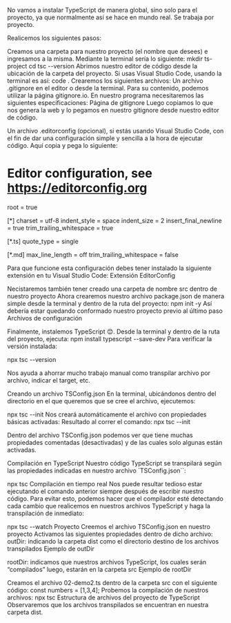 
No vamos a instalar TypeScript de manera global, sino solo para el proyecto, ya que normalmente así se hace en mundo real. Se trabaja por proyecto.

Realicemos los siguientes pasos:

Creamos una carpeta para nuestro proyecto (el nombre que desees) e ingresamos a la misma. Mediante la terminal sería lo siguiente:
mkdir ts-project
cd tsc --version
Abrimos nuestro editor de código desde la ubicación de la carpeta del proyecto. Si usas Visual Studio Code, usando la terminal es así:
code .
Crearemos los siguientes archivos:
Un archivo .gitignore en el editor o desde la terminal. Para su contenido, podemos utilizar la página gitignore.io. En nuestro programa necesitaremos las siguientes especificaciones:
Página de gitignore
Luego copiamos lo que nos genera la web y lo pegamos en nuestro gitignore desde nuestro editor de código.

Un archivo .editorconfig (opcional), si estás usando Visual Studio Code, con el fin de dar una configuración simple y sencilla a la hora de ejecutar código. Aquí copia y pega lo siguiente:
# Editor configuration, see https://editorconfig.org
root = true

[*]
charset = utf-8
indent_style = space
indent_size = 2
insert_final_newline = true
trim_trailing_whitespace = true

[*.ts]
quote_type = single

[*.md]
max_line_length = off
trim_trailing_whitespace = false

Para que funcione esta configuración debes tener instalado la siguiente extensión en tu Visual Studio Code:
Extensión EditorConfig

Necistaremos también tener creado una carpeta de nombre src dentro de nuestro proyecto
Ahora crearemos nuestro archivo package.json de manera simple desde la terminal y dentro de la ruta del proyecto:
npm init -y
Así debería estar quedando conformado nuestro proyecto previo al último paso
Archivos de configuración

Finalmente, instalemos TypeScript 😊. Desde la terminal y dentro de la ruta del proyecto, ejecuta:
npm install typescript --save-dev
Para verificar la versión instalada:

npx tsc --version


Nos ayuda a ahorrar mucho trabajo manual como transpilar archivo por archivo, indicar el target, etc.

Creando un archivo TSConfig.json
En la terminal, ubicándonos dentro del directorio en el que queremos que se cree el archivo, ejecutemos:

npx tsc --init
Nos creará automáticamente el archivo con propiedades básicas activadas:
Resultado al correr el comando: npx tsc --init

Dentro del archivo TSConfig.json podemos ver que tiene muchas propiedades comentadas (desactivadas) y de las cuales solo algunas están activadas.

Compilación en TypeScript
Nuestro código TypeScript se transpilará según las propiedades indicadas en nuestro archivo `TSConfig.json``:

npx tsc
Compilación en tiempo real
Nos puede resultar tedioso estar ejecutando el comando anterior siempre después de escribir nuestro código. Para evitar esto, podemos hacer que el compilador esté detectando cada cambio que realicemos en nuestros archivos TypeScript y haga la transpilación de inmediato:

npx tsc --watch
Proyecto
Creemos el archivo TSConfig.json en nuestro proyecto
Activamos las siguientes propiedades dentro de dicho archivo:
outDir: indicando la carpeta dist como el directorio destino de los archivos transpilados
Ejemplo de outDir

rootDir: indicamos que nuestros archivos TypeScript, los cuales serán “compilados” luego, estarán en la carpeta src
Ejemplo de rootDir

Creamos el archivo 02-demo2.ts dentro de la carpeta src con el siguiente código:
const numbers = [1,3,4];
Probemos la compilación de nuestros archivos:
npx tsc
Estructura de archivos del proyecto de TypeScript
Observaremos que los archivos transpilados se encuentran en nuestra carpeta dist.